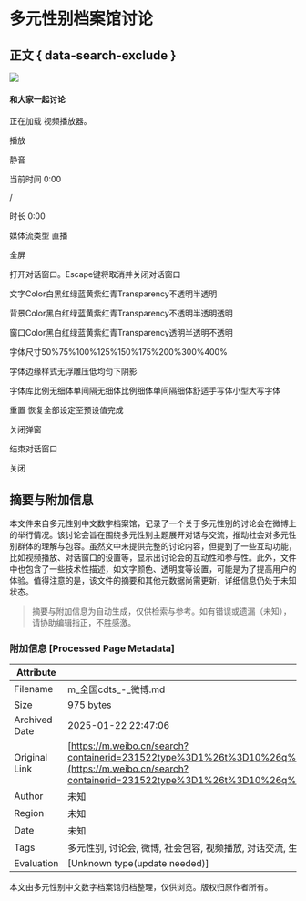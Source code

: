 # 多元性别档案馆讨论

## 正文 { data-search-exclude }


![](https://simg.s.weibo.com/imgtool/20240417_fabu_default.png)

#### 和大家一起讨论

正在加载 视频播放器。

播放

静音

当前时间 0:00

/

时长 0:00

媒体流类型 直播

全屏

打开对话窗口。Escape键将取消并关闭对话窗口

文字Color白黑红绿蓝黄紫红青Transparency不透明半透明

背景Color黑白红绿蓝黄紫红青Transparency不透明半透明透明

窗口Color黑白红绿蓝黄紫红青Transparency透明半透明不透明

字体尺寸50%75%100%125%150%175%200%300%400%

字体边缘样式无浮雕压低均匀下阴影

字体库比例无细体单间隔无细体比例细体单间隔细体舒适手写体小型大写字体

重置 恢复全部设定至预设值完成

关闭弹窗

结束对话窗口

关闭
<!-- tcd_original_link https://m.weibo.cn/search?containerid=231522type%3D1%26t%3D10%26q%3D%23%E5%85%A8%E5%9B%BDcdts%23&luicode=10000011&lfid=1005055828129801 -->


## 摘要与附加信息

<!-- tcd_abstract -->
本文件来自多元性别中文数字档案馆，记录了一个关于多元性别的讨论会在微博上的举行情况。该讨论会旨在围绕多元性别主题展开对话与交流，推动社会对多元性别群体的理解与包容。虽然文中未提供完整的讨论内容，但提到了一些互动功能，比如视频播放、对话窗口的设置等，显示出讨论会的互动性和参与性。此外，文件中也包含了一些技术性描述，如文字颜色、透明度等设置，可能是为了提高用户的体验。值得注意的是，该文件的摘要和其他元数据尚需更新，详细信息仍处于未知状态。
<!-- tcd_abstract_end -->

> 摘要与附加信息为自动生成，仅供检索与参考。如有错误或遗漏（未知），请协助编辑指正，不胜感激。

### 附加信息 [Processed Page Metadata]

| Attribute       | Value                                  |
|-----------------|----------------------------------------|
| Filename        | m_全国cdts_-_微博.md                             |
| Size            | 975 bytes                           |
| Archived Date   | 2025-01-22 22:47:06                             |
| Original Link   | [https://m.weibo.cn/search?containerid=231522type%3D1%26t%3D10%26q%3D%23%E5%85%A8%E5%9B%BDcdts%23&luicode=10000011&lfid=1005055828129801](https://m.weibo.cn/search?containerid=231522type%3D1%26t%3D10%26q%3D%23%E5%85%A8%E5%9B%BDcdts%23&luicode=10000011&lfid=1005055828129801)                       |
| Author          | 未知                               |
| Region          | 未知                               |
| Date            | 未知                                 |
| Tags            | 多元性别, 讨论会, 微博, 社会包容, 视频播放, 对话交流, 生命体验, 性别多样性, 人权, 性别认同                                 |
| Evaluation            | [Unknown type(update needed)]                                 |
<!-- tcd_table_end -->

本文由多元性别中文数字档案馆归档整理，仅供浏览。版权归原作者所有。

